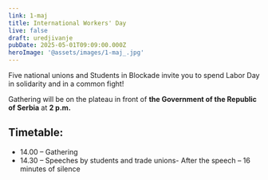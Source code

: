 ```yaml
---
link: 1-maj
title: International Workers' Day
live: false
draft: uredjivanje
pubDate: 2025-05-01T09:09:00.000Z
heroImage: '@assets/images/1-maj_.jpg'
---
```

Five national unions and Students in Blockade invite you to spend Labor Day in solidarity and in a common fight!

Gathering will be on the plateau in front of **the Government of the Republic of Serbia** at **2 p.m.**

## Timetable:

- 14.00 – Gathering
- 14.30 – Speeches by students and trade unions- 
After the speech – 16 minutes of silence
